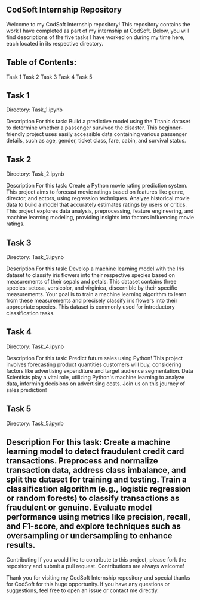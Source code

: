 CodSoft Internship Repository
------------------------------------------------------------------------------------------------------------------------------------------------------------------------------------------------------------------------------

Welcome to my CodSoft Internship repository! This repository contains the work I have completed as part of my internship at CodSoft. Below, you will find descriptions of the five tasks I have worked on during my time here, each located in its respective directory.

Table of Contents:
------------------------------------------------------------------------------------------------------------------------------------------------------------------------------------------------------------------------------
Task 1
Task 2
Task 3
Task 4
Task 5


Task 1
------------------------------------------------------------------------------------------------------------------------------------------------------------------------------------------------------------------------------
Directory: 
Task_1.ipynb

Description For this task:
Build a predictive model using the Titanic dataset to determine whether a passenger survived the disaster. This beginner-friendly project uses easily accessible data containing various passenger details, such as age, gender, ticket class, fare, cabin, and survival status.


Task 2
------------------------------------------------------------------------------------------------------------------------------------------------------------------------------------------------------------------------------
Directory: 
Task_2.ipynb

Description For this task:
Create a Python movie rating prediction system. This project aims to forecast movie ratings based on features like genre, director, and actors, using regression techniques. Analyze historical movie data to build a model that accurately estimates ratings by users or critics. This project explores data analysis, preprocessing, feature engineering, and machine learning modeling, providing insights into factors influencing movie ratings.

Task 3
------------------------------------------------------------------------------------------------------------------------------------------------------------------------------------------------------------------------------

Directory: 
Task_3.ipynb

Description For this task:
Develop a machine learning model with the Iris dataset to classify iris flowers into their respective species based on measurements of their sepals and petals. This dataset contains three species: setosa, versicolor, and virginica, discernible by their specific measurements. Your goal is to train a machine learning algorithm to learn from these measurements and precisely classify iris flowers into their appropriate species. This dataset is commonly used for introductory classification tasks.


Task 4
------------------------------------------------------------------------------------------------------------------------------------------------------------------------------------------------------------------------------

Directory: 
Task_4.ipynb

Description For this task:
Predict future sales using Python! This project involves forecasting product quantities customers will buy, considering factors like advertising expenditure and target audience segmentation. Data Scientists play a vital role, utilizing Python's machine learning to analyze data, informing decisions on advertising costs. Join us on this journey of sales prediction!


Task 5
------------------------------------------------------------------------------------------------------------------------------------------------------------------------------------------------------------------------------

Directory: 
Task_5.ipynb

Description For this task:
Create a machine learning model to detect fraudulent credit card transactions. Preprocess and normalize transaction data, address class imbalance, and split the dataset for training and testing. Train a classification algorithm (e.g., logistic regression or random forests) to classify transactions as fraudulent or genuine. Evaluate model performance using metrics like precision, recall, and F1-score, and explore techniques such as oversampling or undersampling to enhance results.
------------------------------------------------------------------------------------------------------------------------------------------------------------------------------------------------------------------------------

Contributing
If you would like to contribute to this project, please fork the repository and submit a pull request. Contributions are always welcome!

Thank you for visiting my CodSoft Internship repository and special thanks for CodSoft for this huge opportunity. If you have any questions or suggestions, feel free to open an issue or contact me directly.
